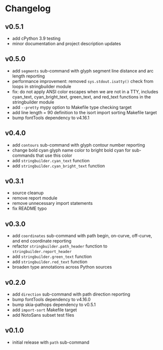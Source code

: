 # Changelog

## v0.5.1

- add cPython 3.9 testing
- minor documentation and project description updates

## v0.5.0

- add `segments` sub-command with glyph segment line distance and arc length reporting
- performance improvement: removed `sys.stdout.isatty()` check from loops in stringbuilder module
- fix: do not apply ANSI color escapes when we are not in a TTY, includes cyan_text, cyan_bright_text, green_text, and red_text functions in the stringbuilder module
- add `--pretty` mypy option to Makefile type checking target
- add line length = 90 definition to the isort import sorting Makefile target
- bump fontTools dependency to v4.16.1

## v0.4.0

- add `contours` sub-command with glyph contour number reporting
- change bold cyan glyph name color to bright bold cyan for sub-commands that use this color
- add `stringbuilder.cyan_text` function
- add `stringbuilder.cyan_bright_text` function

## v0.3.1

- source cleanup
- remove report module
- remove unnecessary import statements
- fix README typo

## v0.3.0

- add `coordinates` sub-command with path begin, on-curve, off-curve, and end coordinate reporting
- refactor `stringbuilder.path_header` function to `stringbuilder.report_header`
- add `stringbuilder.green_text` function
- add `stringbuilder.red_text` function
- broaden type annotations across Python sources

## v0.2.0

- add `direction` sub-command with path direction reporting
- bump fontTools dependency to v4.16.0
- bump skia-pathops dependency to v0.5.1
- add `import-sort` Makefile target
- add NotoSans subset test files

## v0.1.0

- initial release with `path` sub-command
